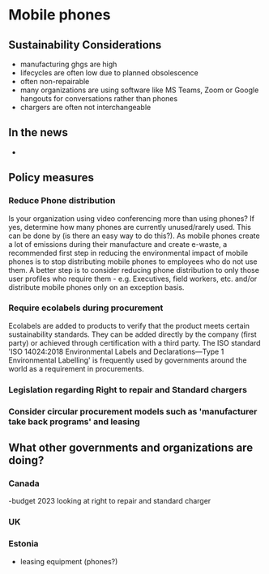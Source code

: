 # Mobile phones
## Sustainability Considerations
- manufacturing ghgs are high
- lifecycles are often low due to planned obsolescence
- often non-repairable
- many organizations are using software like MS Teams, Zoom or Google hangouts for conversations rather than phones
- chargers are often not interchangeable

## In the news
- 

## Policy measures

### Reduce Phone distribution
Is your organization using video conferencing more than using phones? If yes, determine how many phones are currently unused/rarely used. This can be done by (is there an easy way to do this?). As mobile phones create a lot of emissions during their manufacture and create e-waste, a recommended first step in reducing the environmental impact of mobile phones is to stop distributing mobile phones to employees who do not use them. A better step is to consider reducing phone distribution to only those user profiles who require them - e.g. Executives, field workers, etc. and/or distribute mobile phones only on an exception basis.

### Require ecolabels during procurement
Ecolabels are added to products to verify that the product meets certain sustainability standards. They can be added directly by the company (first party) or achieved through certification with a third party.  The ISO standard 'ISO 14024:2018 Environmental Labels and Declarations—Type 1 Environmental Labelling' is frequently used by governments around the world as a requirement in procurements.

### Legislation regarding Right to repair and Standard chargers

### Consider circular procurement models such as 'manufacturer take back programs' and leasing



## What other governments and organizations are doing?
### Canada
-budget 2023 looking at right to repair and standard charger

### UK

### Estonia
- leasing equipment (phones?)
